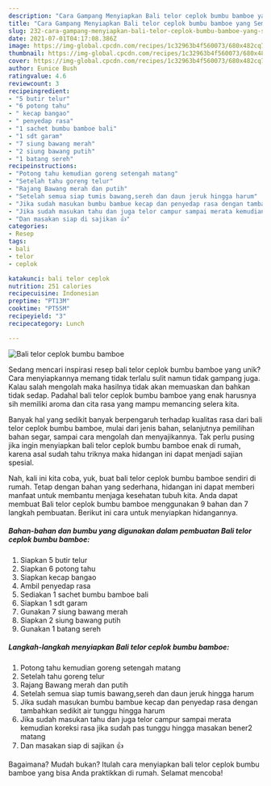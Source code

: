 ```yaml
---
description: "Cara Gampang Menyiapkan Bali telor ceplok bumbu bamboe yang Sempurna"
title: "Cara Gampang Menyiapkan Bali telor ceplok bumbu bamboe yang Sempurna"
slug: 232-cara-gampang-menyiapkan-bali-telor-ceplok-bumbu-bamboe-yang-sempurna
date: 2021-07-01T04:17:08.386Z
image: https://img-global.cpcdn.com/recipes/1c32963b4f560073/680x482cq70/bali-telor-ceplok-bumbu-bamboe-foto-resep-utama.jpg
thumbnail: https://img-global.cpcdn.com/recipes/1c32963b4f560073/680x482cq70/bali-telor-ceplok-bumbu-bamboe-foto-resep-utama.jpg
cover: https://img-global.cpcdn.com/recipes/1c32963b4f560073/680x482cq70/bali-telor-ceplok-bumbu-bamboe-foto-resep-utama.jpg
author: Eunice Bush
ratingvalue: 4.6
reviewcount: 3
recipeingredient:
- "5 butir telur"
- "6 potong tahu"
- " kecap bangao"
- " penyedap rasa"
- "1 sachet bumbu bamboe bali"
- "1 sdt garam"
- "7 siung bawang merah"
- "2 siung bawang putih"
- "1 batang sereh"
recipeinstructions:
- "Potong tahu kemudian goreng setengah matang"
- "Setelah tahu goreng telur"
- "Rajang Bawang merah dan putih"
- "Setelah semua siap tumis bawang,sereh dan daun jeruk hingga harum"
- "Jika sudah masukan bumbu bambue kecap dan penyedap rasa dengan tambahkan sedikit air tunggu hingga harum"
- "Jika sudah masukan tahu dan juga telor campur sampai merata kemudian koreksi rasa jika sudah pas tunggu hingga masakan bener2 matang"
- "Dan masakan siap di sajikan 👍"
categories:
- Resep
tags:
- bali
- telor
- ceplok

katakunci: bali telor ceplok 
nutrition: 251 calories
recipecuisine: Indonesian
preptime: "PT13M"
cooktime: "PT55M"
recipeyield: "3"
recipecategory: Lunch

---
```



![Bali telor ceplok bumbu bamboe](https://img-global.cpcdn.com/recipes/1c32963b4f560073/680x482cq70/bali-telor-ceplok-bumbu-bamboe-foto-resep-utama.jpg)

Sedang mencari inspirasi resep bali telor ceplok bumbu bamboe yang unik? Cara menyiapkannya memang tidak terlalu sulit namun tidak gampang juga. Kalau salah mengolah maka hasilnya tidak akan memuaskan dan bahkan tidak sedap. Padahal bali telor ceplok bumbu bamboe yang enak harusnya sih memiliki aroma dan cita rasa yang mampu memancing selera kita.

Banyak hal yang sedikit banyak berpengaruh terhadap kualitas rasa dari bali telor ceplok bumbu bamboe, mulai dari jenis bahan, selanjutnya pemilihan bahan segar, sampai cara mengolah dan menyajikannya. Tak perlu pusing jika ingin menyiapkan bali telor ceplok bumbu bamboe enak di rumah, karena asal sudah tahu triknya maka hidangan ini dapat menjadi sajian spesial.




Nah, kali ini kita coba, yuk, buat bali telor ceplok bumbu bamboe sendiri di rumah. Tetap dengan bahan yang sederhana, hidangan ini dapat memberi manfaat untuk membantu menjaga kesehatan tubuh kita. Anda dapat membuat Bali telor ceplok bumbu bamboe menggunakan 9 bahan dan 7 langkah pembuatan. Berikut ini cara untuk menyiapkan hidangannya.

<!--inarticleads1-->

##### Bahan-bahan dan bumbu yang digunakan dalam pembuatan Bali telor ceplok bumbu bamboe:

1. Siapkan 5 butir telur
1. Siapkan 6 potong tahu
1. Siapkan  kecap bangao
1. Ambil  penyedap rasa
1. Sediakan 1 sachet bumbu bamboe bali
1. Siapkan 1 sdt garam
1. Gunakan 7 siung bawang merah
1. Siapkan 2 siung bawang putih
1. Gunakan 1 batang sereh




<!--inarticleads2-->

##### Langkah-langkah menyiapkan Bali telor ceplok bumbu bamboe:

1. Potong tahu kemudian goreng setengah matang
1. Setelah tahu goreng telur
1. Rajang Bawang merah dan putih
1. Setelah semua siap tumis bawang,sereh dan daun jeruk hingga harum
1. Jika sudah masukan bumbu bambue kecap dan penyedap rasa dengan tambahkan sedikit air tunggu hingga harum
1. Jika sudah masukan tahu dan juga telor campur sampai merata kemudian koreksi rasa jika sudah pas tunggu hingga masakan bener2 matang
1. Dan masakan siap di sajikan 👍




Bagaimana? Mudah bukan? Itulah cara menyiapkan bali telor ceplok bumbu bamboe yang bisa Anda praktikkan di rumah. Selamat mencoba!

